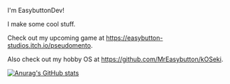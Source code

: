 I'm EasybuttonDev!

I make some cool stuff.

Check out my upcoming game at https://easybutton-studios.itch.io/pseudomento. 

Also check out my hobby OS at https://github.com/MrEasybutton/kOSeki.


[![Anurag's GitHub stats](https://github-readme-stats.vercel.app/api?username=MrEasybutton&show_icons=true&theme=radical)](https://github.com/anuraghazra/github-readme-stats)
